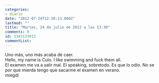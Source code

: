 ```yaml
---
categories:
- diario
date: "2012-07-24T12:30:13.000Z"
lastmod: ""
title: "Martes, 24 de julio de 2012 a las 13:30"
comments: 0
id: 1343133013
commentList:
---
```


Uno más, uno más acaba de caer.  
Hello, my name is Culo. I like swimming and fuck them all.  
El examen me va a salir mal. El speaking, sobretodo. Es que lo odio. No se por que mierda tengo que sacarme  el examen en verano.  
miegdí 